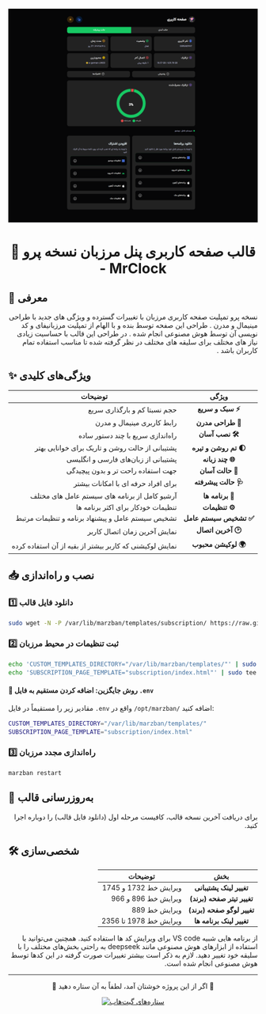 <div align="center">
  
![Preview](template_screen.png)

# 📌 قالب صفحه کاربری پنل مرزبان نسخه پرو - MrClock

</div>


## 🎨 معرفی

<p dir="rtl">
نسخه پرو تمپلیت صفحه کاربری مرزبان با تغییرات گسترده و ویژگی های جدید با طراحی مینیمال و مدرن . طراحی این صفحه توسط بنده و با الهام از تمپلیت مرزبانیفای و کد نویسی آن توسط هوش مصنوعی انجام شده . در طراحی این قالب با حساسیت زیادی نیاز های مختلف برای سلیقه های مختلف در نظر گرفته شده تا مناسب استفاده تمام کاربران باشد . 
</p>


## ✨ ویژگی‌های کلیدی

<div dir="rtl" align="center">

| ویژگی | توضیحات |
|:-----:|---------|
| **⚡ سبک و سریع** | حجم نسبتا کم و بارگذاری سریع |
| **🎨 طراحی مدرن** | رابط کاربری مینیمال و مدرن |
| **🛠 نصب آسان** | راه‌اندازی سریع با چند دستور ساده |
| **🌓 تم روشن و تیره** | پشتیبانی از حالت روشن و تاریک برای خوانایی بهتر |
| **🌐 چند زبانه** | پشتیبانی از زبان‌های فارسی و انگلیسی |
| **💊 حالت آسان** | جهت استفاده راحت تر و بدون پیچیدگی |
| **🩺 حالت پیشرفته** | برای افراد حرفه ای با امکانات بیشتر |
| **📲 برنامه ها** | آرشیو کامل از برنامه های سیستم عامل های مختلف |
| **⚙️ تنظیمات** | تنظیمات خودکار برای اکثر برنامه ها |
| **✅ تشخیص سیستم عامل** | تشخیص سیستم عامل و پیشنهاد برنامه و تنظیمات مرتبط |
| **🕑 آخرین اتصال** | نمایش آخرین زمان اتصال کاربر |
| **🌍 لوکیشن محبوب** | نمایش لوکیشنی که کاربر بیشتر از بقیه از آن استفاده کرده |

</div>

## 📥 نصب و راه‌اندازی

<div>

### 1️⃣ دانلود فایل قالب

</div>

```bash
sudo wget -N -P /var/lib/marzban/templates/subscription/ https://raw.githubusercontent.com/sarouk/Pro-Subscription-Template/main/index.html
```

<div>

### 2️⃣ ثبت تنظیمات در محیط مرزبان

</div>

```bash
echo 'CUSTOM_TEMPLATES_DIRECTORY="/var/lib/marzban/templates/"' | sudo tee -a /opt/marzban/.env
echo 'SUBSCRIPTION_PAGE_TEMPLATE="subscription/index.html"' | sudo tee -a /opt/marzban/.env
```

<div>

#### 📝 روش جایگزین: اضافه کردن مستقیم به فایل `.env`

مقادیر زیر را مستقیماً در فایل `.env` واقع در `/opt/marzban/` اضافه کنید:

</div>

```bash
CUSTOM_TEMPLATES_DIRECTORY="/var/lib/marzban/templates/"
SUBSCRIPTION_PAGE_TEMPLATE="subscription/index.html"
```

<div>

### 3️⃣ راه‌اندازی مجدد مرزبان

</div>

```bash
marzban restart
```

<div>

## 🔄 به‌روزرسانی قالب

<div dir="rtl" align="right">
  <p>برای دریافت آخرین نسخه قالب، کافیست مرحله اول (دانلود فایل قالب) را دوباره اجرا کنید.</p>
</div>

## 🛠 شخصی‌سازی

<div dir="rtl" align="center">

| بخش | توضیحات |
|:-----:|---------|
| **تغییر لینک پشتیبانی** | ویرایش خط 1732 و 1745 |
| **تغییر تیتر صفحه (برند)** | ویرایش خط 896 و 966 |
| **تغییر لوگو صفحه (برند)** | ویرایش خط 889 |
| **تغییر لینک برنامه ها** | ویرایش خط 1978 تا 2356 |

</div>

<div dir="rtl" align="right">
  <p> از برنامه هایی شبیه VS code برای ویرایش کد ها استفاده کنید. همچنین می‌توانید با استفاده از ابزارهای هوش مصنوعی مانند deepseek به راحتی بخش‌های مختلف را با سلیقه خود تغییر دهید. لازم به ذکر است بیشتر تغییرات صورت گرفته در این کد‌ها توسط هوش مصنوعی انجام شده است.</p>
</div>

---


<div align="center">
  <p dir="rtl">🌟 اگر از این پروژه خوشتان آمد، لطفاً به آن ستاره دهید 🌟</p>
  
  <p>
    <a href="https://github.com/Mrclocks/Pro-Subscription-Template">
      <img src="https://img.shields.io/github/stars/sarouk/Pro-Subscription-Template?style=social" alt="ستاره‌های گیت‌هاب">
  </p>
  
